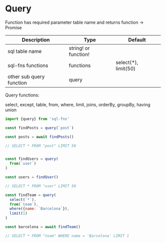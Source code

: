 # Query
Function has required parameter table name and returns function -> Promise

| Description              | Type                 | Default              |
|--------------------------|----------------------|----------------------|
| sql table name           | string! or function! |                      |
| sql-fns functions        | functions            | select(*), limit(50) |
| other sub query function | query                |                      |


Query functions:

select, except, table, from, where, limit, joins, orderBy, groupBy, having
union


```js
import {query} from 'sql-fns'

const findPosts = query(`post`)

const posts = await findPosts()

// SELECT * FROM "post" LIMIT 50


const findUsers = query(
  from(`user`)
)

const users = findUser()

// SELECT * FROM "user" LIMIT 50

const findTeam = query(
  select(`*`),
  from(`team`),
  where({name: `Barcelona`}),
  limit(1)
)

const barcelona = await findTeam()

// SELECT * FROM "team" WHERE name = 'Barcelona' LIMIT 1
```
